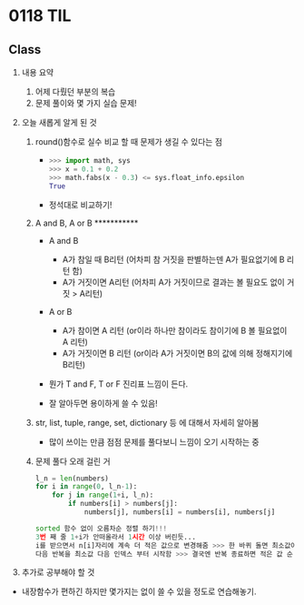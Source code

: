 # 0118 TIL

## Class

 1. 내용 요약

    1. 어제 다뤘던 부분의 복습
    1. 문제 풀이와 몇 가지 실습 문제!

 2. 오늘 새롭게 알게 된 것

    1. round()함수로 실수 비교 할 때 문제가 생길 수 있다는 점

       * ```python
         >>> import math, sys
         >>> x = 0.1 + 0.2
         >>> math.fabs(x - 0.3) <= sys.float_info.epsilon
         True
         ```

       * 정석대로 비교하기!

    2. A and B, A or B ***********
       * A and B
         * A가 참일 때 B리턴 (어차피 참 거짓을 판별하는덴 A가 필요없기에 B 리턴 함)
         * A가 거짓이면 A리턴 (어차피 A가 거짓이므로 결과는 볼 필요도 없이 거짓 > A리턴)
       
       * A or B
         * A가 참이면 A 리턴 (or이라 하나만 참이라도 참이기에 B 볼 필요없이 A 리턴)
         * A가 거짓이면 B 리턴 (or이라 A가 거짓이면 B의 값에 의해 정해지기에 B리턴)
       
       * 뭔가 T and F, T or F  진리표 느낌이 든다. 
       * 잘 알아두면 용이하게 쓸 수 있음!
       
    3. str, list, tuple, range, set, dictionary 등 에 대해서 자세히 알아봄
       * 많이 쓰이는 만큼 점점 문제를 풀다보니 느낌이 오기 시작하는 중
       
    4. 문제 풀다 오래 걸린 거

       ```python
       l_n = len(numbers)
       for i in range(0, l_n-1):
           for j in range(1+i, l_n):
               if numbers[i] > numbers[j]:
                   numbers[j], numbers[i] = numbers[i], numbers[j]
       
       sorted 함수 없이 오름차순 정렬 하기!!!
       3번 째 줄 1+i가 안떠올라서 1시간 이상 버린듯...
       i를 받으면서 n[i]자리에 계속 더 적은 값으로 변경해줌 >>> 한 바퀴 돌면 최소값이 앞임
       다음 반복을 최소값 다음 인덱스 부터 시작함 >>> 결국엔 반복 종료하면 적은 값 순 정렬
       ```

3.  추가로 공부해야 할 것
   * 내장함수가 편하긴 하지만 몇가지는 없이 쓸 수 있을 정도로 연습해놓기.



